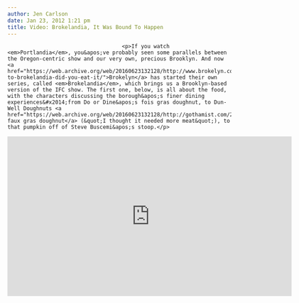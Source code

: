 ```yaml
---
author: Jen Carlson
date: Jan 23, 2012 1:21 pm
title: Video: Brokelandia, It Was Bound To Happen
---
```


	
										<p>If you watch <em>Portlandia</em>, you&apos;ve probably seen some parallels between the Oregon-centric show and our very own, precious Brooklyn. And now <a href="https://web.archive.org/web/20160623132128/http://www.brokelyn.com/welcome-to-brokelandia-did-you-eat-it/">Brokelyn</a> has started their own series, called <em>Brokelandia</em>, which brings us a Brooklyn-based version of the IFC show. The first one, below, is all about the food, with the characters discussing the borough&apos;s finer dining experiences&#x2014;from Do or Dine&apos;s fois gras doughnut, to Dun-Well Doughnuts <a href="https://web.archive.org/web/20160623132128/http://gothamist.com/2011/09/09/a_faux_vs_foie_gras_doughnut_taste-.php">vegan faux gras doughnut</a> (&quot;I thought it needed more meat&quot;), to that pumpkin off of Steve Buscemi&apos;s stoop.</p>

<p><iframe src="https://web.archive.org/web/20160623132128if_/http://player.vimeo.com/video/35314812?title=0&amp;byline=0&amp;portrait=0&amp;color=d4d6d6" width="640" height="360" frameborder="0" webkitallowfullscreen="" mozallowfullscreen="" allowfullscreen></iframe></p>					
										
									
				